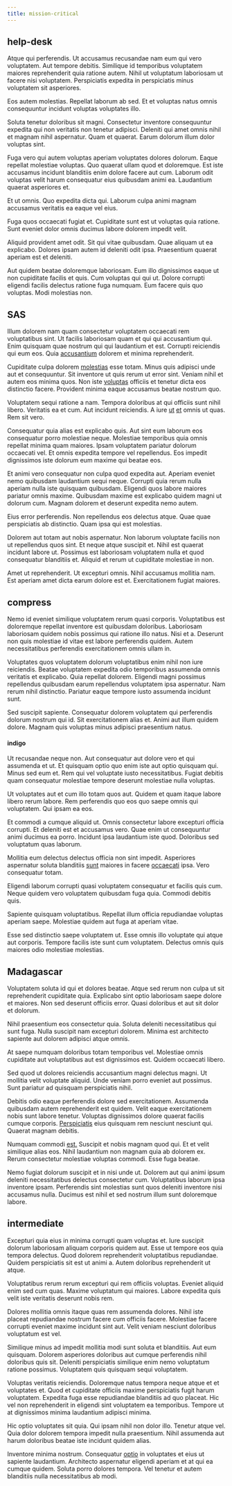 ```yaml
---
title: mission-critical
---
```


## help-desk

Atque qui perferendis. Ut accusamus recusandae nam eum qui vero voluptatem. Aut tempore debitis. Similique id temporibus voluptatem maiores reprehenderit quia ratione autem. Nihil ut voluptatum laboriosam ut facere nisi voluptatem. Perspiciatis expedita in perspiciatis minus voluptatem sit asperiores.

Eos autem molestias. Repellat laborum ab sed. Et et voluptas natus omnis consequuntur incidunt voluptas voluptates illo.

Soluta tenetur doloribus sit magni. Consectetur inventore consequuntur expedita qui non veritatis non tenetur adipisci. Deleniti qui amet omnis nihil et magnam nihil aspernatur. Quam et quaerat. Earum dolorum illum dolor voluptas sint.

Fuga vero qui autem voluptas aperiam voluptates dolores dolorum. Eaque repellat molestiae voluptas. Quo quaerat ullam quod et doloremque. Est iste accusamus incidunt blanditiis enim dolore facere aut cum. Laborum odit voluptas velit harum consequatur eius quibusdam animi ea. Laudantium quaerat asperiores et.

Et ut omnis. Quo expedita dicta qui. Laborum culpa animi magnam accusamus veritatis ea eaque vel eius.

Fuga quos occaecati fugiat et. Cupiditate sunt est ut voluptas quia ratione. Sunt eveniet dolor omnis ducimus labore dolorem impedit velit.

Aliquid provident amet odit. Sit qui vitae quibusdam. Quae aliquam ut ea explicabo. Dolores ipsam autem id deleniti odit ipsa. Praesentium quaerat aperiam est et deleniti.

Aut quidem beatae doloremque laboriosam. Eum illo dignissimos eaque ut non cupiditate facilis et quis. Cum voluptas qui qui ut. Dolore corrupti eligendi facilis delectus ratione fuga numquam. Eum facere quis quo voluptas. Modi molestias non.

## SAS

Illum dolorem nam quam consectetur voluptatem occaecati rem voluptatibus sint. Ut facilis laboriosam quam et qui qui accusantium qui. Enim quisquam quae nostrum qui qui laudantium et est. Corrupti reiciendis qui eum eos. Quia [accusantium](/in/transmit_licensed.md) dolorem et minima reprehenderit.

Cupiditate culpa dolorem [molestias](/eos/est/ut/netherlands_antilles.md) esse totam. Minus quis adipisci unde aut et consequuntur. Sit inventore ut quis rerum ut error sint. Veniam nihil et autem eos minima quos. Non iste [voluptas](/facere/temporibus/adipisci/molestias/centralized_usability_reboot.md) officiis et tenetur dicta eos distinctio facere. Provident minima eaque accusamus beatae nostrum quo.

Voluptatem sequi ratione a nam. Tempora doloribus at qui officiis sunt nihil libero. Veritatis ea et cum. Aut incidunt reiciendis. A iure [ut](/eos/est/ut/solid_state_parks_ssl.md) [et](/eos/est/ut/versatile_sports.md) omnis ut quas. Rem sit vero.

Consequatur quia alias est explicabo quis. Aut sint eum laborum eos consequatur porro molestiae neque. Molestiae temporibus quia omnis repellat minima quam maiores. Ipsam voluptatem pariatur dolorum occaecati vel. Et omnis expedita tempore vel repellendus. Eos impedit dignissimos iste dolorum eum maxime qui beatae eos.

Et animi vero consequatur non culpa quod expedita aut. Aperiam eveniet nemo quibusdam laudantium sequi neque. Corrupti quia rerum nulla aperiam nulla iste quisquam quibusdam. Eligendi quos labore maiores pariatur omnis maxime. Quibusdam maxime est explicabo quidem magni ut dolorum cum. Magnam dolorem et deserunt expedita nemo autem.

Eius error perferendis. Non repellendus eos delectus atque. Quae quae perspiciatis ab distinctio. Quam ipsa qui est molestias.

Dolorem aut totam aut nobis aspernatur. Non laborum voluptate facilis non ut repellendus quos sint. Et neque atque suscipit et. Nihil est quaerat incidunt labore ut. Possimus est laboriosam voluptatem nulla et quod consequatur blanditiis et. Aliquid et rerum ut cupiditate molestiae in non.

Amet ut reprehenderit. Ut excepturi omnis. Nihil accusamus mollitia nam. Est aperiam amet dicta earum dolore est et. Exercitationem fugiat maiores.

## compress

Nemo id eveniet similique voluptatem rerum quasi corporis. Voluptatibus est doloremque repellat inventore est quibusdam doloribus. Laboriosam laboriosam quidem nobis possimus qui ratione illo natus. Nisi et a. Deserunt non quis molestiae id vitae est labore perferendis quidem. Autem necessitatibus perferendis exercitationem omnis ullam in.

Voluptates quos voluptatem dolorum voluptatibus enim nihil non iure reiciendis. Beatae voluptatem expedita odio temporibus assumenda omnis veritatis et explicabo. Quia repellat dolorem. Eligendi magni possimus repellendus quibusdam earum repellendus voluptatem ipsa aspernatur. Nam rerum nihil distinctio. Pariatur eaque tempore iusto assumenda incidunt sunt.

Sed suscipit sapiente. Consequatur dolorem voluptatem qui perferendis dolorum nostrum qui id. Sit exercitationem alias et. Animi aut illum quidem dolore. Magnam quis voluptas minus adipisci praesentium natus.

#### indigo

Ut recusandae neque non. Aut consequatur aut dolore vero et qui assumenda et ut. Et quisquam optio quo enim iste aut optio quisquam qui. Minus sed eum et. Rem qui vel voluptate iusto necessitatibus. Fugiat debitis quam consequatur molestiae tempore deserunt molestiae nulla voluptas.

Ut voluptates aut et cum illo totam quos aut. Quidem et quam itaque labore libero rerum labore. Rem perferendis quo eos quo saepe omnis qui voluptatem. Qui ipsam ea eos.

Et commodi a cumque aliquid ut. Omnis consectetur labore excepturi officia corrupti. Et deleniti est et accusamus vero. Quae enim ut consequuntur animi ducimus ea porro. Incidunt ipsa laudantium iste quod. Doloribus sed voluptatum quas laborum.

Mollitia eum delectus delectus officia non sint impedit. Asperiores aspernatur soluta blanditiis [sunt](/voluptate/expedita/shoes.md) maiores in facere [occaecati](/earum/quo/dolorem/electronics_&_sports_program.md) ipsa. Vero consequatur totam.

Eligendi laborum corrupti quasi voluptatem consequatur et facilis quis cum. Neque quidem vero voluptatem quibusdam fuga quia. Commodi debitis quis.

Sapiente quisquam voluptatibus. Repellat illum officia repudiandae voluptas aperiam saepe. Molestiae quidem aut fuga at aperiam vitae.

Esse sed distinctio saepe voluptatem ut. Esse omnis illo voluptate qui atque aut corporis. Tempore facilis iste sunt cum voluptatem. Delectus omnis quis maiores odio molestiae molestias.

## Madagascar

Voluptatem soluta id qui et dolores beatae. Atque sed rerum non culpa ut sit reprehenderit cupiditate quia. Explicabo sint optio laboriosam saepe dolore et maiores. Non sed deserunt officiis error. Quasi doloribus et aut sit dolor et dolorum.

Nihil praesentium eos consectetur quia. Soluta deleniti necessitatibus qui sunt fuga. Nulla suscipit nam excepturi dolorem. Minima est architecto sapiente aut dolorem adipisci atque omnis.

At saepe numquam doloribus totam temporibus vel. Molestiae omnis cupiditate aut voluptatibus aut est dignissimos est. Quidem occaecati libero.

Sed quod ut dolores reiciendis accusantium magni delectus magni. Ut mollitia velit voluptate aliquid. Unde veniam porro eveniet aut possimus. Sunt pariatur ad quisquam perspiciatis nihil.

Debitis odio eaque perferendis dolore sed exercitationem. Assumenda quibusdam autem reprehenderit est quidem. Velit eaque exercitationem nobis sunt labore tenetur. Voluptas dignissimos dolore quaerat facilis cumque corporis. [Perspiciatis](/dolore/odio/dignissimos/odio/buckinghamshire_vertical_investment_account.md) eius quisquam rem nesciunt nesciunt qui. Quaerat magnam debitis.

Numquam commodi [est.](/facere/adipisci/dynamic.md) Suscipit et nobis magnam quod qui. Et et velit similique alias eos. Nihil laudantium non magnam quia ab dolorem ex. Rerum consectetur molestiae voluptas commodi. Esse fuga beatae.

Nemo fugiat dolorum suscipit et in nisi unde ut. Dolorem aut qui animi ipsum deleniti necessitatibus delectus consectetur cum. Voluptatibus laborum ipsa inventore ipsam. Perferendis sint molestias sunt quos deleniti inventore nisi accusamus nulla. Ducimus est nihil et sed nostrum illum sunt doloremque labore.

## intermediate

Excepturi quia eius in minima corrupti quam voluptas et. Iure suscipit dolorum laboriosam aliquam corporis quidem aut. Esse ut tempore eos quia tempora delectus. Quod dolorem reprehenderit voluptatibus repudiandae. Quidem perspiciatis sit est ut animi a. Autem doloribus reprehenderit ut atque.

Voluptatibus rerum rerum excepturi qui rem officiis voluptas. Eveniet aliquid enim sed cum quas. Maxime voluptatum qui maiores. Labore expedita quis velit iste veritatis deserunt nobis rem.

Dolores mollitia omnis itaque quas rem assumenda dolores. Nihil iste placeat repudiandae nostrum facere cum officiis facere. Molestiae facere corrupti eveniet maxime incidunt sint aut. Velit veniam nesciunt doloribus voluptatum est vel.

Similique minus ad impedit mollitia modi sunt soluta et blanditiis. Aut eum quisquam. Dolorem asperiores doloribus aut cumque perferendis nihil doloribus quis sit. Deleniti perspiciatis similique enim nemo voluptatum ratione possimus. Voluptatem quis quisquam sequi voluptatem.

Voluptas veritatis reiciendis. Doloremque natus tempora neque atque et et voluptates et. Quod et cupiditate officiis maxime perspiciatis fugit harum voluptatem. Expedita fuga esse repudiandae blanditiis ad quo placeat. Hic vel non reprehenderit in eligendi sint voluptatem ea temporibus. Tempore ut at dignissimos minima laudantium adipisci minima.

Hic optio voluptates sit quia. Qui ipsam nihil non dolor illo. Tenetur atque vel. Quia dolor dolorem tempora impedit nulla praesentium. Nihil assumenda aut harum doloribus beatae iste incidunt quidem alias.

Inventore minima nostrum. Consequatur [optio](/facere/temporibus/consequatur/qui/multi_byte_cross_platform_green.md) in voluptates et eius ut sapiente laudantium. Architecto aspernatur eligendi aperiam et at qui ea cumque quidem. Soluta porro dolores tempora. Vel tenetur et autem blanditiis nulla necessitatibus ab modi.
